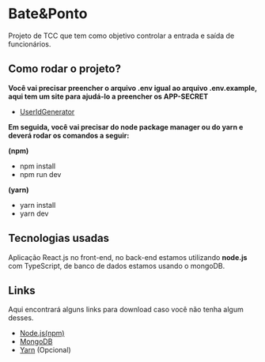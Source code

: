 # Bate&Ponto
Projeto de TCC que tem como objetivo controlar a entrada e saída de funcionários.

## Como rodar o projeto?

**Você vai precisar preencher o arquivo .env igual ao arquivo .env.example, aqui tem um site para ajudá-lo a preencher os APP-SECRET**
- [UserIdGenerator](https://www.uuidgenerator.net)

**Em seguida, você vai precisar do node package manager ou do yarn e deverá rodar os comandos a seguir:**

**(npm)** 
- npm install 
- npm run dev 

**(yarn)** 
- yarn install
- yarn dev

## Tecnologias usadas

Aplicação React.js no front-end, no back-end estamos utilizando **node.js** com TypeScript, de banco de dados estamos usando o mongoDB.

## Links 

Aqui encontrará alguns links para download caso você não tenha algum desses.

- [Node.js(npm)](https://nodejs.org/en/)
- [MongoDB](https://www.mongodb.com/try/download/community)
- [Yarn](https://classic.yarnpkg.com/lang/en/docs/install/#windows-stable) (Opcional)




